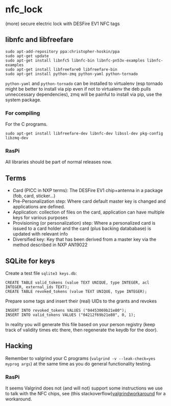 nfc_lock
========

(more) secure electric lock with DESFire EV1 NFC tags

## libnfc and libfreefare

    sudo apt-add-repository ppa:christopher-hoskin/ppa
    sudo apt-get update
    sudo apt-get install libnfc5 libnfc-bin libnfc-pn53x-examples libnfc-examples
    sudo apt-get install libfreefare0 libfreefare-bin
    sudo apt-get install python-zmq python-yaml python-tornado

`python-yaml` and `python-tornado` can be installed to virtualenv (esp tornado might be better to install via pip even if not to virtualenv the deb pulls unneccessary dependencies), zmq will be painful to install via pip, use the system package.

### For compiling

For the C programs.

    sudo apt-get install libfreefare-dev libnfc-dev libssl-dev pkg-config libzmq-dev

### RasPi

All libraries should be part of normal releases now.

## Terms

  - Card (PICC in NXP terms): The DESFire EV1 chip+antenna in a package (fob, card, sticker...)
  - Pre-Personalization step: Where card default master key is changed and applications are defined.
  - Application: collection of files on the card, application can have multiple keys for various purposes
  - Provisioning (or personalization) step: Where a personalized card is issued to a card holder and the card (plus backing datababase) is updated with relevant info
  - Diversified key: Key that has been derived from a master key via the method described in NXP AN19022

## SQLite for keys

Create a test file `sqlite3 keys.db`:


    CREATE TABLE valid_tokens (value TEXT UNIQUE, type INTEGER, acl INTEGER, external_ids TEXT);
    CREATE TABLE revoked_tokens (value TEXT UNIQUE, type INTEGER);

Prepare some tags and insert their (real) UIDs to the grants and revokes

    INSERT INTO revoked_tokens VALUES ("04453069b21e80");
    INSERT INTO valid_tokens VALUES ("04212f69b21e80", 0, 1);

In reality you will generate this file based on your person registry (keep track of validity times etc there, then regenerate the keydb for the door).

## Hacking

Remember to valgrind your C programs (`valgrind -v --leak-check=yes  myprog args`) at the same time as you do general functionality testing.

### RasPi

It seems Valgrind does not (and will not) support some instructions we use to talk with the NFC chips, see (this stackoverflow)[valgrindworkaround] for a workaround.

[valgrindworkaround]: http://stackoverflow.com/questions/20066215/valgrind-unrecognizes-memcmp-instruction-in-raspberry-pi#comment-29892760
